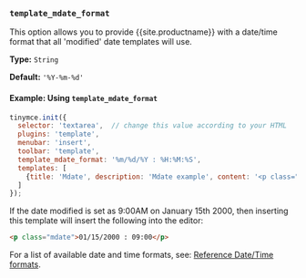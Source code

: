 ### `template_mdate_format`

This option allows you to provide {{site.productname}} with a date/time format that all 'modified' date templates will use.

**Type:** `String`

**Default:** `'%Y-%m-%d'`

#### Example: Using `template_mdate_format`

```js
tinymce.init({
  selector: 'textarea',  // change this value according to your HTML
  plugins: 'template',
  menubar: 'insert',
  toolbar: 'template',
  template_mdate_format: '%m/%d/%Y : %H:%M:%S',
  templates: [
    {title: 'Mdate', description: 'Mdate example', content: '<p class="mdate">This will be replaced with the date modified</p>'}
  ]
});
```

If the date modified is set as 9:00AM on January 15th 2000, then inserting this template will insert the following into the editor:

```html
<p class="mdate">01/15/2000 : 09:00</p>
```

For a list of available date and time formats, see: [Reference Date/Time formats](#referencedatetimeformats).
